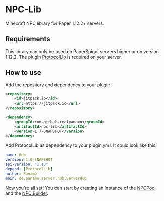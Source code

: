# NPC-Lib
Minecraft NPC library for Paper 1.12.2+ servers.

## Requirements
This library can only be used on PaperSpigot servers higher or on version 1.12.2. 
The plugin [ProtocolLib](https://www.spigotmc.org/resources/protocollib.1997/) is required on your server.

## How to use
Add the repository and dependency to your plugin:
```xml
<repository>
    <id>jitpack.io</id>
    <url>https://jitpack.io</url>
</repository>

<dependency>
    <groupId>com.github.realpanamo</groupId>
    <artifactId>npc-lib</artifactId>
    <version>1.7-SNAPSHOT</version>
</dependency>
```
Add ProtocolLib as dependency to your plugin.yml. It could look like this:
```yml
name: Hub
version: 1.0-SNAPSHOT
api-version: "1.13"
depend: [ProtocolLib]
author: Panamo
main: de.panamo.server.hub.ServerHub
```
Now you're all set! You can start by creating an instance of the 
[NPCPool](https://github.com/realPanamo/NPC-Lib/blob/master/src/main/java/com/github/realpanamo/npc/NPCPool.java) and the 
[NPC.Builder](https://github.com/realPanamo/NPC-Lib/blob/master/src/main/java/com/github/realpanamo/npc/NPC.java).
